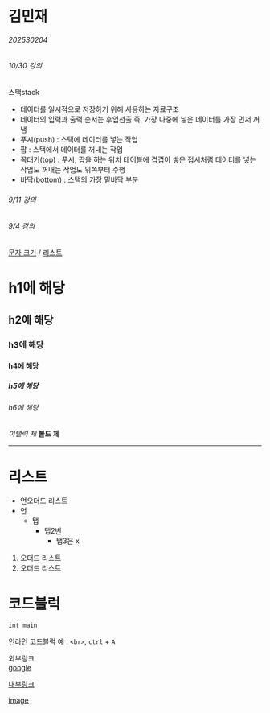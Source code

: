 # 김민재
###### 202530204 


###### 10/30 강의
스택stack
- 데이터를 일시적으로 저장하기 위해 사용하는 자료구조 
- 데이터의 입력과 출력 순서는 후입선출
즉, 가장 나중에 넣은 데이터를 가장 먼저 꺼냄
- 푸시(push) : 스택에 데이터를 넣는 작업
- 팝 : 스택에서 데이터를 꺼내는 작업
- 꼭대기(top) : 푸시, 팝을 하는 위치
테이블에 겹겹이 쌓은 접시처럼 데이터를 넣는 작업도 꺼내는 작업도 위쪽부터 수행 
- 바닥(bottom) : 스택의 가장 밑바닥 부분

###### 9/11 강의



###### 9/4  강의
[문자 크기](#h1에-해당) / [리스트](#리스트)
# h1에 해당
## h2에 해당
### h3에 해당
#### h4에 해당
##### h5에 해당
###### h6에 해당

*이탤릭 체*
**볼드 체**

---
# 리스트
* 언오더드 리스트
* 언   
    * 탭
        * 탭2번
            * 탭3은 x

1. 오더드 리스트
4. 오더드 리스트

# 코드블럭 
```
int main 
```

인라인 코드블럭 예 : `<br>`, `ctrl` + `A`

외부링크 <br>
[google](https://google.com)

[내부링크](#h1)

[image](./20231027090450_wfludeql.png)